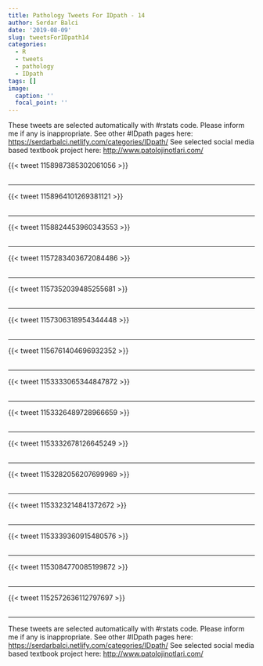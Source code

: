 ```yaml
---
title: Pathology Tweets For IDpath - 14
author: Serdar Balci
date: '2019-08-09'
slug: tweetsForIDpath14
categories:
  - R
  - tweets
  - pathology
  - IDpath
tags: []
image:
  caption: ''
  focal_point: ''
---
```



These tweets are selected automatically with #rstats code. Please inform me if any is inappropriate.
See other #IDpath pages here: https://serdarbalci.netlify.com/categories/IDpath/ 
See selected social media based textbook project here: http://www.patolojinotlari.com/

{{< tweet 1158987385302061056 >}}
<br>
<br>
<hr>
{{< tweet 1158964101269381121 >}}
<br>
<br>
<hr>
{{< tweet 1158824453960343553 >}}
<br>
<br>
<hr>
{{< tweet 1157283403672084486 >}}
<br>
<br>
<hr>
{{< tweet 1157352039485255681 >}}
<br>
<br>
<hr>
{{< tweet 1157306318954344448 >}}
<br>
<br>
<hr>
{{< tweet 1156761404696932352 >}}
<br>
<br>
<hr>
{{< tweet 1153333065344847872 >}}
<br>
<br>
<hr>
{{< tweet 1153326489728966659 >}}
<br>
<br>
<hr>
{{< tweet 1153332678126645249 >}}
<br>
<br>
<hr>
{{< tweet 1153282056207699969 >}}
<br>
<br>
<hr>
{{< tweet 1153323214841372672 >}}
<br>
<br>
<hr>
{{< tweet 1153339360915480576 >}}
<br>
<br>
<hr>
{{< tweet 1153084770085199872 >}}
<br>
<br>
<hr>
{{< tweet 1152572636112797697 >}}
<br>
<br>
<hr>


These tweets are selected automatically with #rstats code. Please inform me if any is inappropriate.
See other #IDpath pages here: https://serdarbalci.netlify.com/categories/IDpath/ 
See selected social media based textbook project here: http://www.patolojinotlari.com/

